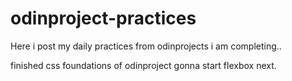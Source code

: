 
# odinproject-practices

Here i post my daily practices from odinprojects i am completing..

finished css foundations of odinproject gonna start flexbox next.
